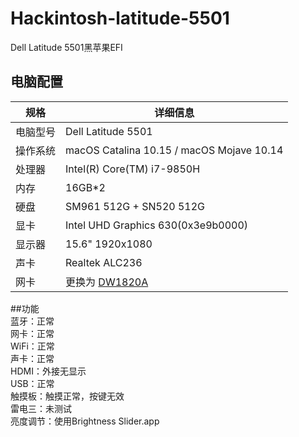 # Hackintosh-latitude-5501
Dell Latitude 5501黑苹果EFI

## 电脑配置

| 规格     | 详细信息                                                     |
| -------- | ------------------------------------------------------------ |
| 电脑型号 | Dell Latitude 5501                                            |
| 操作系统 | macOS Catalina 10.15 / macOS Mojave 10.14                    |
| 处理器   | Intel(R) Core(TM) i7-9850H                                   |
| 内存     | 16GB*2                                                         |
| 硬盘     | SM961 512G + SN520 512G                             |
| 显卡     | Intel UHD Graphics 630(0x3e9b0000)                           |
| 显示器   | 15.6" 1920x1080                                              |
| 声卡     | Realtek ALC236                                               |
| 网卡     | 更换为 [DW1820A](https://blog.daliansky.net/DW1820A_BCM94350ZAE-driver-inserts-the-correct-posture.html) |


##功能  
蓝牙：正常  
网卡：正常  
WiFi：正常  
声卡：正常  
HDMI：外接无显示  
USB：正常  
触摸板：触摸正常，按键无效  
雷电三：未测试    
亮度调节：使用Brightness Slider.app
